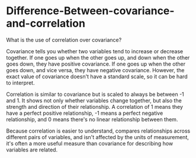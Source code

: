 # Difference-Between-covariance-and-correlation
What is the use of correlation over covariance?


Covariance tells you whether two variables tend to increase or decrease together. If one goes up when the other goes up, and down when the other goes down, they have positive covariance. If one goes up when the other goes down, and vice versa, they have negative covariance. However, the exact value of covariance doesn't have a standard scale, so it can be hard to interpret.

Correlation is similar to covariance but is scaled to always be between -1 and 1. It shows not only whether variables change together, but also the strength and direction of their relationship. A correlation of 1 means they have a perfect positive relationship, -1 means a perfect negative relationship, and 0 means there's no linear relationship between them.

Because correlation is easier to understand, compares relationships across different pairs of variables, and isn't affected by the units of measurement, it's often a more useful measure than covariance for describing how variables are related.
